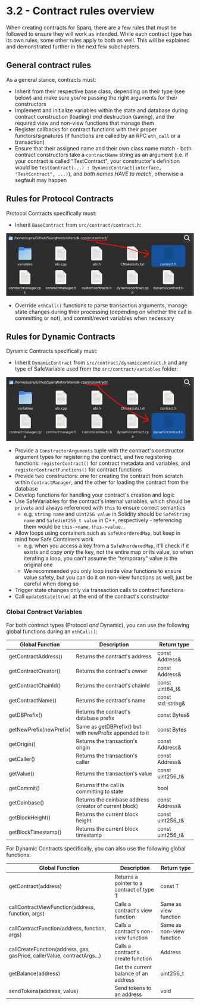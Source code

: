# 3.2 - Contract rules overview

When creating contracts for Sparq, there are a few rules that must be followed to ensure they will work as intended. While each contract type has its own rules, some other rules apply to both as well. This will be explained and demonstrated further in the next few subchapters.

## General contract rules

As a general stance, contracts must:

* Inherit from their respective base class, depending on their type (see below) and make sure you're passing the right arguments for their constructors
* Implement and initialize variables within the state and database during contract construction (loading) *and* destruction (saving), and the required view and non-view functions that manage them
* Register callbacks for contract functions with their proper functors/signatures (if functions are called by an RPC `eth_call` or a transaction)
* Ensure that their assigned name and their own class name match - both contract constructors take a `contractName` string as an argument (i.e. if your contract is called "TestContract", your constructor's definition would be `TestContract(...) : DynamicContract(interface, "TestContract", ...)`), and *both names HAVE to match*, otherwise a segfault may happen

## Rules for Protocol Contracts

Protocol Contracts specifically must:

* Inherit `BaseContract` from `src/contract/contract.h`:

![BaseContract](img/BaseContract.png)

* Override `ethCall()` functions to parse transaction arguments, manage state changes during their processing (depending on whether the call is committing or not), and commit/revert variables when necessary

## Rules for Dynamic Contracts

Dynamic Contracts specifically must:

* Inherit `DynamicContract` from `src/contract/dynamiccontract.h` and any type of SafeVariable used from the `src/contract/variables` folder:

![DynamicContract](img/DynamicContract.png)

* Provide a `ConstructorArguments` tuple with the contract's constructor argument types for registering the contract, and two registering functions: `registerContract()` for contract metadata and variables, and `registerContractFunctions()` for contract functions
* Provide two constructors: one for creating the contract from scratch within `ContractManager`, and the other for loading the contract from the database
* Develop functions for handling your contract's creation and logic
* Use SafeVariables for the contract's internal variables, which should be `private` and always referenced with `this` to ensure correct semantics
    * e.g. `string name` and `uint256 value` in Solidity should be `SafeString name` and `SafeUint256_t value` in C++, respectively - referencing them would be `this->name`, `this->value`...
* Allow loops using containers such as `SafeUnorderedMap`, but keep in mind how Safe Containers work
  * e.g. when you access a key from a `SafeUnorderedMap`, it'll check if it exists and copy *only* the key, not the entire map or its value, so when iterating a loop, you can't assume the "temporary" value is the original one
  * We recommended you only loop inside *view* functions to ensure value safety, but you can do it on non-view functions as well, just be careful when doing so
* Trigger state changes only via transaction calls to contract functions
* Call `updateState(true)` at the end of the contract's constructor

### Global Contract Variables

For both contract types (Protocol *and* Dynamic), you can use the following global functions during an `ethCall()`:

| Global Function         | Description                                             | Return type         |
|-------------------------|---------------------------------------------------------|---------------------|
| getContractAddress()    | Returns the contract's address                          | const Address&      |
| getContractCreator()    | Returns the contract's owner                            | const Address&      |
| getContractChainId()    | Returns the contract's chainId                          | const uint64_t&     |
| getContractName()       | Returns the contract's name                             | const std::string&  |
| getDBPrefix()           | Returns the contract's database prefix                  | const Bytes&        |
| getNewPrefix(newPrefix) | Same as getDBPrefix() but with newPrefix appended to it | const Bytes         |
| getOrigin()             | Returns the transaction's origin                        | const Address&      |
| getCaller()             | Returns the transaction's caller                        | const Address&      |
| getValue()              | Returns the transaction's value                         | const uint256_t&    |
| getCommit()             | Returns if the call is committing to state              | bool                |
| getCoinbase()           | Returns the coinbase address (creator of current block) | const Address&      |
| getBlockHeight()        | Returns the current block height                        | const uint256_t&    |
| getBlockTimestamp()     | Returns the current block timestamp                     | const uint256_t&    |

For Dynamic Contracts specifically, you can also use the following global functions:

| Global Function                                                           | Description                               | Return type               |
|---------------------------------------------------------------------------|-------------------------------------------|---------------------------|
| getContract(address)                                                      | Returns a pointer to a contract of type T | const T                   |
| callContractViewFunction(address, function, args)                         | Calls a contract's view function          | Same as view function     |
| callContractFunction(address, function, args)                             | Calls a contract's non-view function      | Same as non-view function |
| callCreateFunction(address, gas, gasPrice, callerValue, contractArgs...)  | Calls a contract's create function        | Address                   |
| getBalance(address)                                                       | Get the current balance of an address     | uint256_t                 |
| sendTokens(address, value)                                                | Send tokens to an address                 | void                      |

